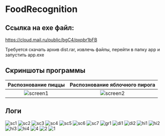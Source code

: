 # FoodRecognition
## Ссылка на exe файл:
https://cloud.mail.ru/public/bgC4/pxpbr1bFB

Требуется скачать архив dist.rar, извлечь файлы, перейти в папку app и запустить app.exe
## Скриншоты программы
Распознование пиццы             |  Распознование яблочного пирога
:-------------------------:|:-------------------------:
![screen1](https://user-images.githubusercontent.com/52213479/119822855-ce78ee80-befc-11eb-8ec2-ee11bb6f7549.png)  |  ![screen2](https://user-images.githubusercontent.com/52213479/119822880-d46ecf80-befc-11eb-9deb-51008d84565e.png)

## Логи
           
![sc1](https://user-images.githubusercontent.com/52213479/120569019-c699dc80-c41d-11eb-8a5f-5e81b61d82e2.png)    ![sc2](https://user-images.githubusercontent.com/52213479/120569025-ca2d6380-c41d-11eb-8375-24d9dd5b8a7b.png)
![sc3](https://user-images.githubusercontent.com/52213479/120569033-cc8fbd80-c41d-11eb-9986-6ce4fa676f98.png)    ![sc4](https://user-images.githubusercontent.com/52213479/120569041-cf8aae00-c41d-11eb-9b92-3a80b91ed66b.png)
![sc5](https://user-images.githubusercontent.com/52213479/120569046-d31e3500-c41d-11eb-9b92-c8996c3db1c6.png)    ![sc6](https://user-images.githubusercontent.com/52213479/120569050-d6192580-c41d-11eb-9760-09ef21282312.png)
![sc7](https://user-images.githubusercontent.com/52213479/120569059-d9141600-c41d-11eb-9b1b-9f77cb1482de.png)    ![gr1](https://user-images.githubusercontent.com/52213479/120569067-dc0f0680-c41d-11eb-8443-b5edfccdaef1.png)
![di1](https://user-images.githubusercontent.com/52213479/120569079-df09f700-c41d-11eb-8d08-da172378f3fc.png)    ![di2](https://user-images.githubusercontent.com/52213479/120569088-e29d7e00-c41d-11eb-901a-55b5e3ee77fe.png)
![hi1](https://user-images.githubusercontent.com/52213479/120569093-e6310500-c41d-11eb-9557-0b0acd98c6c0.png)    ![hi2](https://user-images.githubusercontent.com/52213479/120569102-ea5d2280-c41d-11eb-869c-2c8ed4c8fb7b.png)
![hi3](https://user-images.githubusercontent.com/52213479/120569111-ed581300-c41d-11eb-8ad6-0f9b69b6b087.png)    ![hi4](https://user-images.githubusercontent.com/52213479/120569123-efba6d00-c41d-11eb-8953-7fa402355a67.png)
![4](https://user-images.githubusercontent.com/52213479/120574830-aae80380-c428-11eb-91de-6c3da54f07b0.png)
![2](https://user-images.githubusercontent.com/52213479/120574863-b9ceb600-c428-11eb-8a13-efec91e430b2.png)
![1](https://user-images.githubusercontent.com/52213479/120574886-c3581e00-c428-11eb-90a2-56c595f3b5a3.png)
